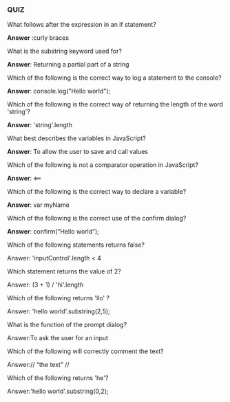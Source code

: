 ### QUIZ

What follows after the expression in an if statement?

**Answer** :curly braces

What is the substring keyword used for?

**Answer**: Returning a partial part of a string

Which of the following is the correct way to log a statement to the console?

**Answer**: console.log\("Hello world"\);

Which of the following is the correct way of returning the length of the word 'string'?

**Answer**: 'string'.length

What best describes the variables in JavaScript?

**Answer**: To allow the user to save and call values

Which of the following is not a comparator operation in JavaScript?

**Answer**: &lt;==

Which of the following is the correct way to declare a variable?

**Answer**: var myName

Which of the following is the correct use of the confirm dialog?

**Answer**: confirm\(“Hello world”\);

Which of the following statements returns false?

Answer: 'inputControl'.length &lt; 4

Which statement returns the value of 2?

Answer: \(3 + 1\) \/ 'hi'.length

Which of the following returns 'llo' ?

Answer: 'hello world'.substring\(2,5\);

What is the function of the prompt dialog?

Answer:To ask the user for an input

Which of the following will correctly comment the text?

Answer:\/\/ “the text” \/\/

Which of the following returns 'he'?

Answer:'hello world'.substring\(0,2\);

